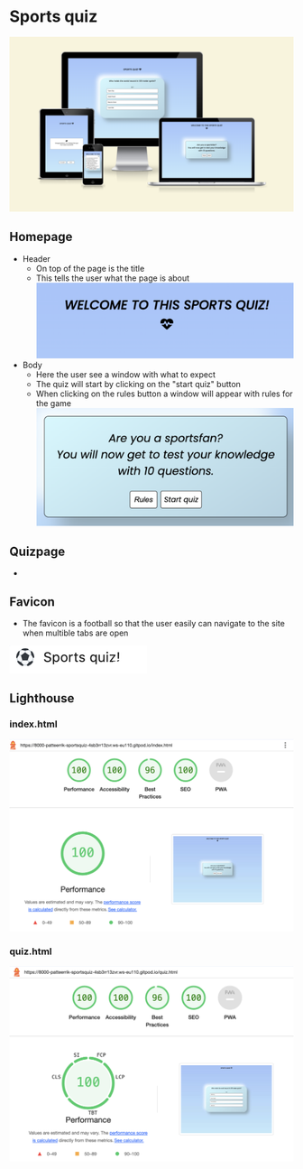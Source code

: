 # Sports quiz

![Alt text](assets/images/Readme_images/Readme_Am_I_responsive.png)

## Homepage
* Header 
   * On top of the page is the title 
   * This tells the user what the page is about
![Alt text](assets/images/Readme_images/Readme_header_index.html.png)
* Body 
   * Here the user see a window with what to expect
   * The quiz will start by clicking on the "start quiz" button
   * When clicking on the rules button a window will appear with rules for the game
![Alt text](assets/images/Readme_images/README_body_index.html.png)

## Quizpage

*

## Favicon

* The favicon is a football so that the user easily can navigate to the site when multible tabs are open

![Alt text](assets/images/Readme_images/README_logo.png)

## Lighthouse

### index.html
![Alt text](assets/images/Readme_images/Readme_index.html_lighthouse.png)

### quiz.html
![Alt text](assets/images/Readme_images/README_quiz.html_lighthouse.png)
